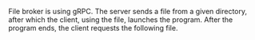 File broker is using gRPC. The server sends a file from a given directory, after which the client, using the file, launches the program. After the program ends, the client requests the following file.
